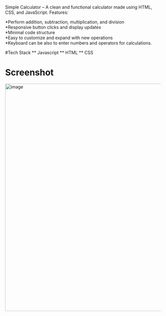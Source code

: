 Simple Calculator – A clean and functional calculator made using HTML, CSS, and JavaScript.
Features:
<br>

*Perform addition, subtraction, multiplication, and division
<br>
*Responsive button clicks and display updates
<br>
*Minimal code structure
<br>
*Easy to customize and expand with new operations
<br>
*Keyboard can be also to enter numbers and operators for calculations.

#Tech Stack
** Javascript
** HTML
** CSS

# Screenshot
<img width="943" height="736" alt="image" src="https://github.com/user-attachments/assets/198b4e7b-9912-45a7-b984-36b849082a25" />

